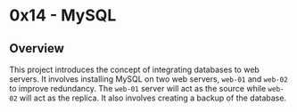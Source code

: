# 0x14 - MySQL

## Overview

This project introduces the concept of integrating databases to web servers. It involves installing MySQL on two web servers, `web-01` and `web-02` to improve redundancy. The `web-01` server will act as the source while `web-02` will act as the replica. It also involves creating a backup of the database.